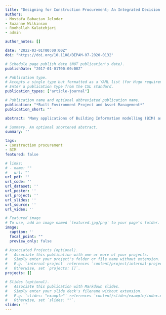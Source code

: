 ```yaml
---
title: "Designing for Construction Procurement; An Integrated Decision Support System for Building Information Modelling"
authors:
- Mostafa Babaeian Jelodar
- Suzanne Wilkinson
- Roohollah Kalatehjari
- admin

author_notes: []

date: "2022-03-01T00:00:00Z"
doi: "https://doi.org/10.1108/BEPAM-07-2020-0132"

# Schedule page publish date (NOT publication's date).
publishDate: "2017-01-01T00:00:00Z"

# Publication type.
# Accepts a single type but formatted as a YAML list (for Hugo requirements).
# Enter a publication type from the CSL standard.
publication_types: ["article-journal"]

# Publication name and optional abbreviated publication name.
publication: "*Built Environment Project and Asset Management*"
publication_short: ""

abstract: 'Many applications of Building Information modelling (BIM) are already integrated into project management processes. However, the construction industry is suffering from poor decision-making, especially during procurement where fundamental decisions are made. To make the best decisions at earlier project stages, such as design, large amount of information needs to be processed and classified. Therefore, this study seeks to create a Decision Support System (DSS) for construction procurement through the application of existing informatics infrastructure and BIM applications. Literature review expert interviews and case studies with complex procurement considerations were used to identify and validate attributes and criterions for procurement decision-making. Accordingly, Multi-Attribute Utility Theory (MAUT) methodology was used and mathematical models were driven as the foundation for a DSS. Five major criterions of time, cost, relationship quality, sustainability and quality of work performed was identified for complex construction procurement decision-making. Accordingly, a DSS structure and mathematical model was proposed. Based on this a model architecture was developed for the integration of the DSS into Autodesk Revit as a BIM platform, and assist in pre-contract decision-making. The results can be used in pre-contract selection processes via currently used BIM applications. The model architecture can integrate DSS outputs to nD models, cloud systems and potentially virtual reality facilities to facilitate better construction operations and smarter more automated processes. This study formulates and captures complex and unstructured information on construction procurement into a practical DSS model. The study provides a link to integrate solutions with already available platforms and technologies. The study also introduces the concept of designing for procurement; which can be expanded to other challenging decisions during construction.'

# Summary. An optional shortened abstract.
summary: ''

tags:
- Construction procurement
- BIM
featured: false

# links:
# - name: ""
#   url: ""
url_pdf: ''
url_code: ''
url_dataset: ''
url_poster: ''
url_project: ''
url_slides: ''
url_source: ''
url_video: ''

# Featured image
# To use, add an image named `featured.jpg/png` to your page's folder. 
image:
  caption: ''
  focal_point: ""
  preview_only: false

# Associated Projects (optional).
#   Associate this publication with one or more of your projects.
#   Simply enter your project's folder or file name without extension.
#   E.g. `internal-project` references `content/project/internal-project/index.md`.
#   Otherwise, set `projects: []`.
projects: []

# Slides (optional).
#   Associate this publication with Markdown slides.
#   Simply enter your slide deck's filename without extension.
#   E.g. `slides: "example"` references `content/slides/example/index.md`.
#   Otherwise, set `slides: ""`.
slides: ''
---
```



